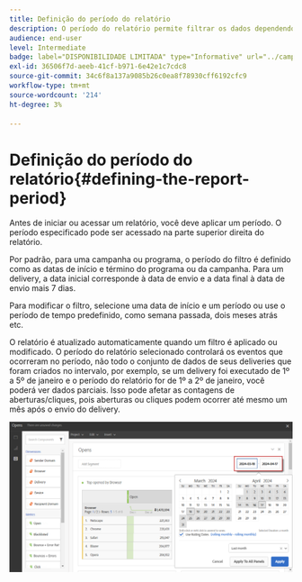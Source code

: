 ```yaml
---
title: Definição do período do relatório
description: O período do relatório permite filtrar os dados dependendo das datas escolhidas.
audience: end-user
level: Intermediate
badge: label="DISPONIBILIDADE LIMITADA" type="Informative" url="../campaign-standard-migration-home.md" tooltip="Restrito a usuários migrados do Campaign Standard"
exl-id: 36506f7d-aeeb-41cf-b971-6e42e1c7cdc8
source-git-commit: 34c6f8a137a9085b26c0ea8f78930cff6192cfc9
workflow-type: tm+mt
source-wordcount: '214'
ht-degree: 3%

---
```


# Definição do período do relatório{#defining-the-report-period}

Antes de iniciar ou acessar um relatório, você deve aplicar um período. O período especificado pode ser acessado na parte superior direita do relatório.

Por padrão, para uma campanha ou programa, o período do filtro é definido como as datas de início e término do programa ou da campanha. Para um delivery, a data inicial corresponde à data de envio e a data final à data de envio mais 7 dias.

Para modificar o filtro, selecione uma data de início e um período ou use o período de tempo predefinido, como semana passada, dois meses atrás etc.

O relatório é atualizado automaticamente quando um filtro é aplicado ou modificado. O período do relatório selecionado controlará os eventos que ocorreram no período, não todo o conjunto de dados de seus deliveries que foram criados no intervalo, por exemplo, se um delivery foi executado de 1º a 5º de janeiro e o período do relatório for de 1º a 2º de janeiro, você poderá ver dados parciais. Isso pode afetar as contagens de aberturas/cliques, pois aberturas ou cliques podem ocorrer até mesmo um mês após o envio do delivery.

![](assets/campaign_reports_5.png)
